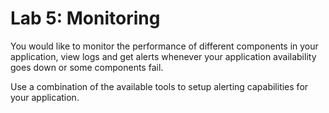 # Lab 5: Monitoring
You would like to monitor the performance of different components in your application, view logs and get alerts whenever your application availability goes down or some components fail.

Use a combination of the available tools to setup alerting capabilities for your application.

